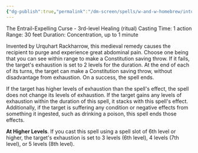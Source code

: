 ```yaml
---
{"dg-publish":true,"permalink":"/dm-screen/spells/w-and-w-homebrew/intus-sunt/"}
---
```


The Entrail-Expelling Curse - 3rd-level Healing (ritual) 
Casting Time: 1 action 
Range: 30 feet 
Duration: Concentration, up to 1 minute 

Invented by Urquhart Rackharrow, this medieval remedy causes the recipient to purge and experience great abdominal pain. Choose one being that you can see within range to make a Constitution saving throw. If it fails, the target's exhaustion is set to 2 levels for the duration. At the end of each of its turns, the target can make a Constitution saving throw, without disadvantage from exhaustion. On a success, the spell ends. 

If the target has higher levels of exhaustion than the spell's effect, the spell does not change its levels of exhaustion. If the target gains any levels of exhaustion within the duration of this spell, it stacks with this spell's effect. Additionally, if the target is suffering any condition or negative effects from something it ingested, such as drinking a poison, this spell ends those effects. 

**At Higher Levels**. If you cast this spell using a spell slot of 6th level or higher, the target's exhaustion is set to 3 levels (6th level), 4 levels (7th level), or 5 levels (8th level).